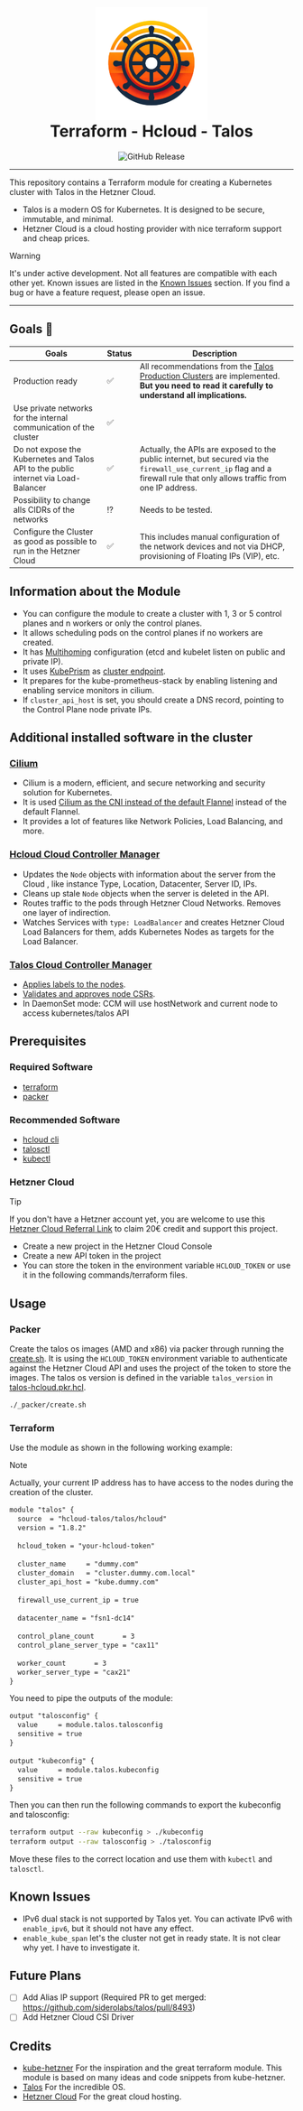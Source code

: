 <div align="center">
  <br>
  <img src="https://github.com/hcloud-talos/terraform-hcloud-talos/blob/main/.idea/icon.png?raw=true" alt="Terraform - Hcloud - Talos" width="200"/>
  <h1 style="margin-top: 0; padding-top: 0;">Terraform - Hcloud - Talos</h1>
  <img alt="GitHub Release" src="https://img.shields.io/github/v/release/hcloud-talos/terraform-hcloud-talos?logo=github">
</div>

---

This repository contains a Terraform module for creating a Kubernetes cluster with Talos in the Hetzner Cloud.

- Talos is a modern OS for Kubernetes. It is designed to be secure, immutable, and minimal.
- Hetzner Cloud is a cloud hosting provider with nice terraform support and cheap prices.

> [!WARNING]  
> It's under active development. Not all features are compatible with each other yet.
> Known issues are listed in the [Known Issues](#known-issues) section.
> If you find a bug or have a feature request, please open an issue.

---

## Goals 🚀

| Goals                                                                               | Status | Description                                                                                                                                                                                         |
|-------------------------------------------------------------------------------------|--------|-----------------------------------------------------------------------------------------------------------------------------------------------------------------------------------------------------|
| Production ready                                                                    | ✅      | All recommendations from the [Talos Production Clusters](https://www.talos.dev/v1.6/introduction/prodnotes/) are implemented. **But you need to read it carefully to understand all implications.** |
| Use private networks for the internal communication of the cluster                  | ✅      |                                                                                                                                                                                                     |
| Do not expose the Kubernetes and Talos API to the public internet via Load-Balancer | ✅      | Actually, the APIs are exposed to the public internet, but secured via the `firewall_use_current_ip` flag and a firewall rule that only allows traffic from one IP address.                         |
| Possibility to change alls CIDRs of the networks                                    | ⁉️     | Needs to be tested.                                                                                                                                                                                 |
| Configure the Cluster as good as possible to run in the Hetzner Cloud               | ✅      | This includes manual configuration of the network devices and not via DHCP, provisioning of Floating IPs (VIP), etc.                                                                                |

## Information about the Module

- You can configure the module to create a cluster with 1, 3 or 5 control planes and n workers or only the control
  planes.
- It allows scheduling pods on the control planes if no workers are created.
- It has [Multihoming](https://www.talos.dev/v1.6/introduction/prodnotes/#multihoming) configuration (etcd and kubelet
  listen on public and private IP).
- It uses [KubePrism](https://www.talos.dev/v1.6/kubernetes-guides/configuration/kubeprism/)
  as [cluster endpoint](https://www.talos.dev/v1.6/reference/cli/#synopsis-9).
- It prepares for the kube-prometheus-stack by enabling listening and enabling service monitors in cilium.
- If `cluster_api_host` is set, you should create a DNS record, pointing to the Control Plane node private IPs.

## Additional installed software in the cluster

### [Cilium](https://cilium.io/)

- Cilium is a modern, efficient, and secure networking and security solution for Kubernetes.
- It is used [Cilium as the CNI instead of the
  default Flannel](https://www.talos.dev/v1.6/kubernetes-guides/network/deploying-cilium/) instead of the
  default Flannel.
- It provides a lot of features like Network Policies, Load Balancing, and more.

### [Hcloud Cloud Controller Manager](https://github.com/hetznercloud/hcloud-cloud-controller-manager)

- Updates the `Node` objects with information about the server from the Cloud , like instance Type, Location,
  Datacenter, Server ID, IPs.
- Cleans up stale `Node` objects when the server is deleted in the API.
- Routes traffic to the pods through Hetzner Cloud Networks. Removes one layer of indirection.
- Watches Services with `type: LoadBalancer` and creates Hetzner Cloud Load Balancers for them, adds Kubernetes
  Nodes as targets for the Load Balancer.

### [Talos Cloud Controller Manager](https://github.com/siderolabs/talos-cloud-controller-manager)

- [Applies labels to the nodes](https://github.com/siderolabs/talos-cloud-controller-manager?tab=readme-ov-file#node-initialize).
- [Validates and approves node CSRs](https://github.com/siderolabs/talos-cloud-controller-manager?tab=readme-ov-file#node-certificate-approval).
- In DaemonSet mode: CCM will use hostNetwork and current node to access kubernetes/talos API

## Prerequisites

### Required Software

- [terraform](https://www.terraform.io/downloads.html)
- [packer](https://www.packer.io/downloads)

### Recommended Software

- [hcloud cli](https://github.com/hetznercloud/cli)
- [talosctl](https://www.talos.dev/v1.6/introduction/getting-started/#talosctl)
- [kubectl](https://kubernetes.io/docs/tasks/tools/install-kubectl/)

### Hetzner Cloud

> [!TIP]
> If you don't have a Hetzner account yet, you are welcome to use this [Hetzner Cloud Referral Link](https://hetzner.cloud/?ref=6Q6Q6Q6Q6Q6Q) to claim 20€ credit and support
> this project.

- Create a new project in the Hetzner Cloud Console
- Create a new API token in the project
- You can store the token in the environment variable `HCLOUD_TOKEN` or use it in the following commands/terraform
  files.

## Usage

### Packer

Create the talos os images (AMD and x86) via packer through running the [create.sh](_packer/create.sh).
It is using the `HCLOUD_TOKEN` environment variable to authenticate against the Hetzner Cloud API and uses the project
of the token to store the images.
The talos os version is defined in the variable `talos_version`
in [talos-hcloud.pkr.hcl](_packer/talos-hcloud.pkr.hcl).

```bash
./_packer/create.sh
```

### Terraform

Use the module as shown in the following working example:

> [!NOTE]
> Actually, your current IP address has to have access to the nodes during the creation of the cluster.

```hcl
module "talos" {
  source  = "hcloud-talos/talos/hcloud"
  version = "1.8.2"

  hcloud_token = "your-hcloud-token"

  cluster_name     = "dummy.com"
  cluster_domain   = "cluster.dummy.com.local"
  cluster_api_host = "kube.dummy.com"

  firewall_use_current_ip = true

  datacenter_name = "fsn1-dc14"

  control_plane_count       = 3
  control_plane_server_type = "cax11"

  worker_count       = 3
  worker_server_type = "cax21"
}
```

You need to pipe the outputs of the module:

```hcl
output "talosconfig" {
  value     = module.talos.talosconfig
  sensitive = true
}

output "kubeconfig" {
  value     = module.talos.kubeconfig
  sensitive = true
}
```

Then you can then run the following commands to export the kubeconfig and talosconfig:

```bash
terraform output --raw kubeconfig > ./kubeconfig
terraform output --raw talosconfig > ./talosconfig
```

Move these files to the correct location and use them with `kubectl` and `talosctl`.

## Known Issues

- IPv6 dual stack is not supported by Talos yet. You can activate IPv6 with `enable_ipv6`, but it should not have any
  effect.
- `enable_kube_span` let's the cluster not get in ready state. It is not clear why yet. I have to investigate it.

## Future Plans

- [ ] Add Alias IP support (Required PR to get merged: https://github.com/siderolabs/talos/pull/8493)
- [ ] Add Hetzner Cloud CSI Driver

## Credits

- [kube-hetzner](https://github.com/kube-hetzner/terraform-hcloud-kube-hetzner) For the inspiration and the great
  terraform module. This module is based on many ideas and code snippets from kube-hetzner.
- [Talos](https://www.talos.dev/) For the incredible OS.
- [Hetzner Cloud](https://www.hetzner.com/cloud) For the great cloud hosting.
